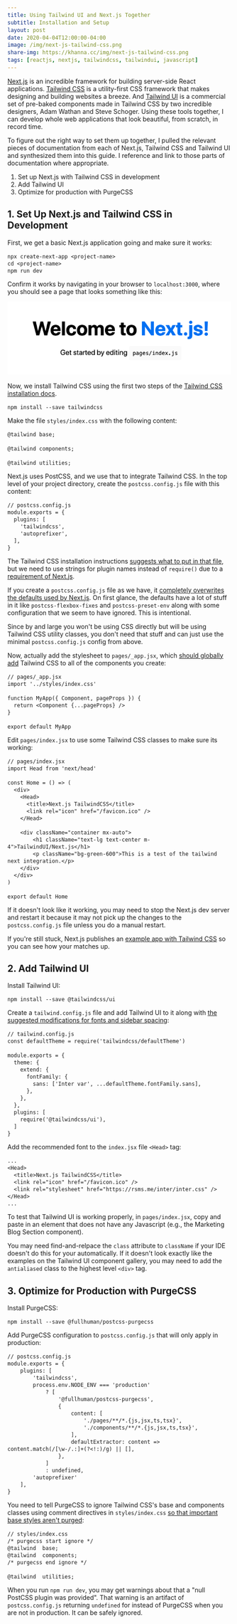 ```yaml
---
title: Using Tailwind UI and Next.js Together
subtitle: Installation and Setup
layout: post
date: 2020-04-04T12:00:00-04:00
image: /img/next-js-tailwind-css.png
share-img: https://khanna.cc/img/next-js-tailwind-css.png
tags: [reactjs, nextjs, tailwindcss, tailwindui, javascript]
---
```


[Next.js](https://nextjs.org) is an incredible framework for building server-side React applications. [Tailwind CSS](https://tailwindcss.com/) is a utility-first CSS framework that makes designing and building websites a breeze. And [Tailwind UI](https://tailwindui.com) is a commercial set of pre-baked components made in Tailwind CSS by two incredible designers, Adam Wathan and Steve Schoger. Using these tools together, I can develop whole web applications that look beautiful, from scratch, in record time.   

To figure out the right way to set them up together, I pulled the relevant pieces of documentation from each of Next.js, Tailwind CSS and Tailwind UI and synthesized them into this guide. I reference and link to those parts of documentation where appropriate. 

1. Set up Next.js with Tailwind CSS in development
2. Add Tailwind UI
3. Optimize for production with PurgeCSS

## 1. Set Up Next.js and Tailwind CSS in Development

First, we get a basic Next.js application going and make sure it works: 
```
npx create-next-app <project-name>
cd <project-name>
npm run dev
```
Confirm it works by navigating in your browser to `localhost:3000`, where you should see a page that looks something like this:

![Next.js Default Page](/img/next-js-screenshot.png)

Now, we install Tailwind CSS using the first two steps of the [Tailwind CSS installation docs](https://tailwindcss.com/docs/installation/).

```
npm install --save tailwindcss
```

Make the file `styles/index.css` with the following content:
```
@tailwind base;

@tailwind components;

@tailwind utilities;
```

Next.js uses PostCSS, and we use that to integrate Tailwind CSS. In the top level of your project directory, create the  `postcss.config.js` file with this content: 
```
// postcss.config.js
module.exports = {
  plugins: [
    'tailwindcss',
    'autoprefixer',
  ],
}
```


The Tailwind CSS installation instructions [suggests what to put in that file](https://tailwindcss.com/docs/installation#using-tailwind-with-postcss), but we need to use strings for plugin names instead of `require()` due to a [requirement of Next.js](https://nextjs.org/docs/advanced-features/customizing-postcss-config). 


If you create a `postcss.config.js` file as we have, it [completely overwrites the defaults used by Next.js](https://nextjs.org/docs/advanced-features/customizing-postcss-config). On first glance, the defaults have a lot of stuff in it like `postcss-flexbox-fixes` and `postcss-preset-env` along with some configuration that we seem to have ignored. This is intentional. 

Since by and large you won't be using CSS directly but will be using Tailwind CSS utility classes, you don't need that stuff and can just use the minimal `postcss.config.js` config from above.

Now, actually add the stylesheet to `pages/_app.jsx`, which [should globally add](https://nextjs.org/docs/basic-features/built-in-css-support#adding-a-global-stylesheet) Tailwind CSS to all of the components you create:

```
// pages/_app.jsx
import '../styles/index.css'

function MyApp({ Component, pageProps }) {
  return <Component {...pageProps} />
}

export default MyApp
```

Edit `pages/index.jsx` to use some Tailwind CSS classes to make sure its working:

```
// pages/index.jsx
import Head from 'next/head'

const Home = () => (
  <div>
    <Head>
      <title>Next.js TailwindCSS</title>
      <link rel="icon" href="/favicon.ico" />
    </Head>

    <div className="container mx-auto">
        <h1 className="text-lg text-center m-4">TailwindUI/Next.js</h1>
        <p className="bg-green-600">This is a test of the tailwind next integration.</p>
    </div>
  </div>
)

export default Home
```

If it doesn't look like it working, you may need to stop the Next.js dev server and restart it because it may not pick up the changes to the `postcss.config.js` file unless you do a manual restart. 

If you're still stuck, Next.js publishes an [example app with Tailwind CSS](https://github.com/zeit/next.js/tree/v9.3.3/examples/with-tailwindcss) so you can see how your matches up.

## 2. Add Tailwind UI
Install Tailwind UI: 
```
npm install --save @tailwindcss/ui
```

Create a `tailwind.config.js` file and add Tailwind UI to it along with [the suggested modifications for fonts and sidebar spacing](https://www.notion.so/Tailwind-UI-Documentation-f9083ed0e2694690ac89253e88afb2b6#920134eaa0a8434bb31fffda3c001ddf):
```
// tailwind.config.js
const defaultTheme = require('tailwindcss/defaultTheme')

module.exports = {
  theme: {
    extend: {
      fontFamily: {
        sans: ['Inter var', ...defaultTheme.fontFamily.sans],
      },
    },
  },
  plugins: [
    require('@tailwindcss/ui'),
  ]
}
```
Add the recommended font to the `index.jsx` file `<Head>` tag:
```
...
<Head>
  <title>Next.js TailwindCSS</title>
  <link rel="icon" href="/favicon.ico" />
  <link rel="stylesheet" href="https://rsms.me/inter/inter.css" />
</Head>
...
```

To test that Tailwind UI is working properly, in `pages/index.jsx`, copy and paste in an element that does not have any Javascript (e.g., the Marketing Blog Section component). 

You may need find-and-relpace the `class` attribute to `className` if your IDE doesn't do this for your automatically. If it doesn't look exactly like the examples on the Tailwind UI component gallery, you may need to add the `antialiased` class to the highest level `<div>` tag.

## 3. Optimize for Production with PurgeCSS
Install PurgeCSS:

```
npm install --save @fullhuman/postcss-purgecss
```

Add PurgeCSS configuration to `postcss.config.js` that will only apply in production:
```
// postcss.config.js
module.exports = {
    plugins: [
        'tailwindcss',
        process.env.NODE_ENV === 'production'
            ? [
                '@fullhuman/postcss-purgecss',
                {
                    content: [
                        './pages/**/*.{js,jsx,ts,tsx}',
                        './components/**/*.{js,jsx,ts,tsx}',
                    ],
                    defaultExtractor: content => content.match(/[\w-/.:]+(?<!:)/g) || [],
                },
            ]
            : undefined,
        'autoprefixer'
    ],
}
```

You need to tell PurgeCSS to ignore Tailwind CSS's base and components classes using comment directives in `styles/index.css` [so that important base styles aren't purged](https://tailwindcss.com/docs/controlling-file-size#setting-up-purgecss): 

```
// styles/index.css
/* purgecss start ignore */
@tailwind  base;
@tailwind  components;
/* purgecss end ignore */

@tailwind  utilities;
```

When you run `npm run dev`, you may get warnings about that a "null PostCSS plugin was provided". That warning is an artifact of  `postcss.config.js` returning `undefined` for instead of PurgeCSS when you are not in production. It can be safely ignored.


